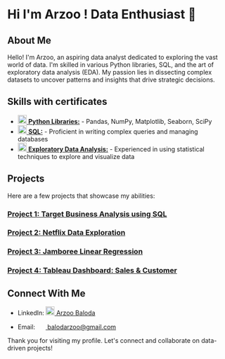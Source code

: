 # Hi I'm Arzoo ! Data Enthusiast  👋
## About Me
Hello! I'm Arzoo, an aspiring data analyst dedicated to exploring the vast world of data. I'm skilled in various Python libraries, SQL, and the art of exploratory data analysis (EDA). My passion lies in dissecting complex datasets to uncover patterns and insights that drive strategic decisions.

## Skills with certificates
- <a href="https://moonshot.scaler.com/s/sl/S5H5tOyZM3"> <img src="https://github.com/azbaloda/azbaloda/assets/161424775/21ba5d1a-fdcf-4582-928b-4bbe8ef1f227" width="20" height="20"/> [**Python Libraries:**](https://moonshot.scaler.com/s/sl/S5H5tOyZM3) - Pandas, NumPy, Matplotlib, Seaborn, SciPy 
- <a href="https://moonshot.scaler.com/s/sl/UbvSt91s1H"> <img src="https://github.com/azbaloda/azbaloda/assets/161424775/7246cf40-3d93-4162-af99-ce93cc34d0d7" width="20" height="20"/> [**SQL:**](https://moonshot.scaler.com/s/sl/UbvSt91s1H) - Proficient in writing complex queries and managing databases
- <a href="https://moonshot.scaler.com/s/sl/2KNZRl4RqV"> <img src="https://github.com/azbaloda/azbaloda/assets/161424775/d37813a6-6073-4805-80f6-a62ef80e1b20" width="20" height="20"/> [**Exploratory Data Analysis:**](https://moonshot.scaler.com/s/sl/2KNZRl4RqV) - Experienced in using statistical techniques to explore and visualize data

## Projects
Here are a few projects that showcase my abilities:

### [ Project 1: Target Business Analysis using SQL](https://github.com/azbaloda/SQL_Target_Analysis)

### [ Project 2: Netflix Data Exploration](https://github.com/azbaloda/Netflix-Data-Exploration-and-Visualisation)

### [ Project 3: Jamboree Linear Regression](https://github.com/azbaloda/Jamboree-Education---Linear-Regression)

### [Project 4: Tableau Dashboard: Sales & Customer](https://public.tableau.com/app/profile/arzoo.baloda/viz/SalesCustomerDashboards_17120333759470/SalesDashboard?publish=yes)

## Connect With Me

- LinkedIn: <a href="www.linkedin.com/in/arzoo-baloda-138948bb"> <img src="https://github.com/azbaloda/azbaloda/assets/161424775/7ba05e44-542b-464a-9a6f-bfa22a207112" width="20" height="20"/>
  [Arzoo Baloda](www.linkedin.com/in/arzoo-baloda-138948bb)

- Email: <a href="mailto:your-balodarzoo@gmail.com"> <img src="https://github.com/azbaloda/azbaloda/assets/161424775/a69af330-c76d-412c-af36-912a2792d32e" width="20" height="15"/> [balodarzoo@gmail.com](mailto:your-balodarzoo@gmail.com)

Thank you for visiting my profile. Let's connect and collaborate on data-driven projects!
